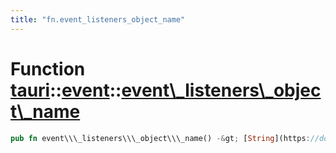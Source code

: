 ```yaml
---
title: "fn.event_listeners_object_name"
---
```


Function [tauri](/api/rust/tauri/../index.html)::[event](/api/rust/tauri/index.html)::[event\\\_listeners\\\_object\\\_name](/api/rust/tauri/)
==============================================================================================================================================

```rust
pub fn event\\\_listeners\\\_object\\\_name() -&gt; [String](https://doc.rust-lang.org/nightly/alloc/string/struct.String.html "struct alloc::string::String")
```
      